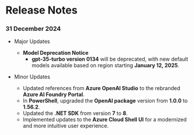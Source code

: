 # Release Notes

### 31 December 2024

-  Major Updates  

    - **Model Deprecation Notice**  
        - **gpt-35-turbo version 0134** will be deprecated, with new default models available based on region starting **January 12, 2025**.  

- Minor Updates  

    - Updated references from **Azure OpenAI Studio** to the rebranded **Azure AI Foundry Portal**.  
    - In **PowerShell**, upgraded the **OpenAI package** version from **1.0.0** to **1.56.2**.  
    - Updated the **.NET SDK** from version **7** to **8**.
    - Implemented updates to the **Azure Cloud Shell UI** for a modernized and more intuitive user experience.

